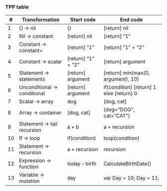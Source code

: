 
### TPP table

| # | Transformation               | Start code         | End code                                 |
| -- | --------------------------- | -------------------| -----------------------------------------|
| 1  | {} -> nil                   | {}                 | [return] nil                             |
| 2  | Nil -> constant             | [return] nil       | [return] “1”                             |
| 3  | Constant -> constant+       | [return] “1”       | [return] “1” + “2”                       |
| 4  | Constant -> scalar          | [return] “1” + “2” | [return] argument                        |
| 5  | Statement -> statements     | [return] argument  | [return] min(max(0, argument), 10)       |
| 6  | Unconditional -> conditional| [return] argument  | if(condition) [return] 1 else [return] 0 |
| 7  | Scalar -> array             | dog                | [dog, cat]                               |
| 8  | Array -> container          | [dog, cat]         | {dog=”DOG”, cat=”CAT”}                   |
| 9  | Statement -> tail recursion | a + b              | a + recursion                            |
| 10 | If -> loop                  | if(condition)      | loop(condition)                          |
| 11 | Statement -> recursion      | a + recursion      | recursion                                |
| 12 | Expression -> function      | today – birth      | CalculateBirthDate()                     |
| 13 | Variable -> mutation        | day                | var Day = 10; Day = 11;                  |

